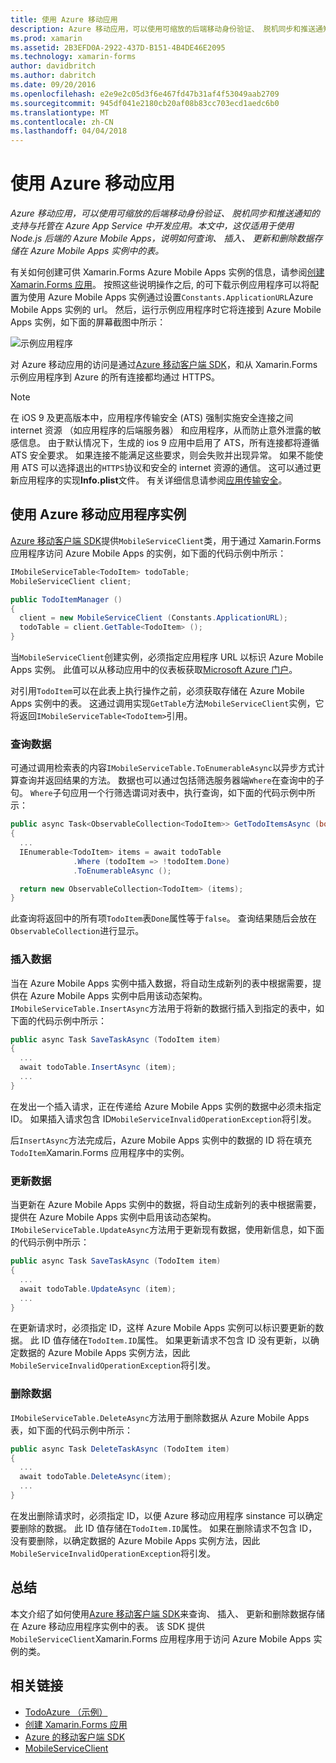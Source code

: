 ```yaml
---
title: 使用 Azure 移动应用
description: Azure 移动应用，可以使用可缩放的后端移动身份验证、 脱机同步和推送通知的支持与托管在 Azure App Service 中开发应用。 本文中，这仅适用于使用 Node.js 后端的 Azure Mobile Apps，说明如何查询、 插入、 更新和删除数据存储在 Azure Mobile Apps 实例中的表。
ms.prod: xamarin
ms.assetid: 2B3EFD0A-2922-437D-B151-4B4DE46E2095
ms.technology: xamarin-forms
author: davidbritch
ms.author: dabritch
ms.date: 09/20/2016
ms.openlocfilehash: e2e9e2c05d3f6e467fd47b31af4f53049aab2709
ms.sourcegitcommit: 945df041e2180cb20af08b83cc703ecd1aedc6b0
ms.translationtype: MT
ms.contentlocale: zh-CN
ms.lasthandoff: 04/04/2018
---
```

# <a name="consuming-an-azure-mobile-app"></a>使用 Azure 移动应用

_Azure 移动应用，可以使用可缩放的后端移动身份验证、 脱机同步和推送通知的支持与托管在 Azure App Service 中开发应用。本文中，这仅适用于使用 Node.js 后端的 Azure Mobile Apps，说明如何查询、 插入、 更新和删除数据存储在 Azure Mobile Apps 实例中的表。_

有关如何创建可供 Xamarin.Forms Azure Mobile Apps 实例的信息，请参阅[创建 Xamarin.Forms 应用](https://azure.microsoft.com/documentation/articles/app-service-mobile-xamarin-forms-get-started/)。 按照这些说明操作之后, 的可下载示例应用程序可以将配置为使用 Azure Mobile Apps 实例通过设置`Constants.ApplicationURL`Azure Mobile Apps 实例的 url。 然后，运行示例应用程序时它将连接到 Azure Mobile Apps 实例，如下面的屏幕截图中所示：

![](azure-images/portal.png "示例应用程序")

对 Azure 移动应用的访问是通过[Azure 移动客户端 SDK](https://www.nuget.org/packages/Microsoft.Azure.Mobile.Client/)，和从 Xamarin.Forms 示例应用程序到 Azure 的所有连接都均通过 HTTPS。

> [!NOTE]
> 在 iOS 9 及更高版本中，应用程序传输安全 (ATS) 强制实施安全连接之间 internet 资源 （如应用程序的后端服务器） 和应用程序，从而防止意外泄露的敏感信息。 由于默认情况下，生成的 ios 9 应用中启用了 ATS，所有连接都将遵循 ATS 安全要求。 如果连接不能满足这些要求，则会失败并出现异常。
> 如果不能使用 ATS 可以选择退出的`HTTPS`协议和安全的 internet 资源的通信。 这可以通过更新应用程序的实现**Info.plist**文件。 有关详细信息请参阅[应用传输安全](~/ios/app-fundamentals/ats.md)。

## <a name="consuming-an-azure-mobile-app-instance"></a>使用 Azure 移动应用程序实例

[Azure 移动客户端 SDK](https://www.nuget.org/packages/Microsoft.Azure.Mobile.Client/)提供`MobileServiceClient`类，用于通过 Xamarin.Forms 应用程序访问 Azure Mobile Apps 的实例，如下面的代码示例中所示：

```csharp
IMobileServiceTable<TodoItem> todoTable;
MobileServiceClient client;

public TodoItemManager ()
{
  client = new MobileServiceClient (Constants.ApplicationURL);
  todoTable = client.GetTable<TodoItem> ();
}
```

当`MobileServiceClient`创建实例，必须指定应用程序 URL 以标识 Azure Mobile Apps 实例。 此值可以从移动应用中的仪表板获取[Microsoft Azure 门户](https://portal.azure.com/)。

对引用`TodoItem`可以在此表上执行操作之前，必须获取存储在 Azure Mobile Apps 实例中的表。 这通过调用实现`GetTable`方法`MobileServiceClient`实例，它将返回`IMobileServiceTable<TodoItem>`引用。

### <a name="querying-data"></a>查询数据

可通过调用检索表的内容`IMobileServiceTable.ToEnumerableAsync`以异步方式计算查询并返回结果的方法。 数据也可以通过包括筛选服务器端`Where`在查询中的子句。 `Where`子句应用一个行筛选谓词对表中，执行查询，如下面的代码示例中所示：

```csharp
public async Task<ObservableCollection<TodoItem>> GetTodoItemsAsync (bool syncItems = false)
{
  ...
  IEnumerable<TodoItem> items = await todoTable
              .Where (todoItem => !todoItem.Done)
              .ToEnumerableAsync ();

  return new ObservableCollection<TodoItem> (items);
}
```

此查询将返回中的所有项`TodoItem`表`Done`属性等于`false`。 查询结果随后会放在`ObservableCollection`进行显示。

### <a name="inserting-data"></a>插入数据

当在 Azure Mobile Apps 实例中插入数据，将自动生成新列的表中根据需要，提供在 Azure Mobile Apps 实例中启用该动态架构。 `IMobileServiceTable.InsertAsync`方法用于将新的数据行插入到指定的表中，如下面的代码示例中所示：

```csharp
public async Task SaveTaskAsync (TodoItem item)
{
  ...
  await todoTable.InsertAsync (item);
  ...
}
```

在发出一个插入请求，正在传递给 Azure Mobile Apps 实例的数据中必须未指定 ID。 如果插入请求包含 ID`MobileServiceInvalidOperationException`将引发。

后`InsertAsync`方法完成后，Azure Mobile Apps 实例中的数据的 ID 将在填充`TodoItem`Xamarin.Forms 应用程序中的实例。

### <a name="updating-data"></a>更新数据

当更新在 Azure Mobile Apps 实例中的数据，将自动生成新列的表中根据需要，提供在 Azure Mobile Apps 实例中启用该动态架构。 `IMobileServiceTable.UpdateAsync`方法用于更新现有数据，使用新信息，如下面的代码示例中所示：

```csharp
public async Task SaveTaskAsync (TodoItem item)
{
  ...
  await todoTable.UpdateAsync (item);
  ...
}
```

在更新请求时，必须指定 ID，这样 Azure Mobile Apps 实例可以标识要更新的数据。 此 ID 值存储在`TodoItem.ID`属性。 如果更新请求不包含 ID 没有更新，以确定数据的 Azure Mobile Apps 实例方法，因此`MobileServiceInvalidOperationException`将引发。

### <a name="deleting-data"></a>删除数据

`IMobileServiceTable.DeleteAsync`方法用于删除数据从 Azure Mobile Apps 表，如下面的代码示例中所示：

```csharp
public async Task DeleteTaskAsync (TodoItem item)
{
  ...
  await todoTable.DeleteAsync(item);
  ...
}
```

在发出删除请求时，必须指定 ID，以便 Azure 移动应用程序 sinstance 可以确定要删除的数据。 此 ID 值存储在`TodoItem.ID`属性。 如果在删除请求不包含 ID，没有要删除，以确定数据的 Azure Mobile Apps 实例方法，因此`MobileServiceInvalidOperationException`将引发。

## <a name="summary"></a>总结

本文介绍了如何使用[Azure 移动客户端 SDK](https://www.nuget.org/packages/Microsoft.Azure.Mobile.Client/)来查询、 插入、 更新和删除数据存储在 Azure 移动应用程序实例中的表。 该 SDK 提供`MobileServiceClient`Xamarin.Forms 应用程序用于访问 Azure Mobile Apps 实例的类。


## <a name="related-links"></a>相关链接

- [TodoAzure （示例）](https://developer.xamarin.com/samples/xamarin-forms/WebServices/TodoAzure/)
- [创建 Xamarin.Forms 应用](https://azure.microsoft.com/documentation/articles/app-service-mobile-xamarin-forms-get-started/)
- [Azure 的移动客户端 SDK](https://www.nuget.org/packages/Microsoft.Azure.Mobile.Client/)
- [MobileServiceClient](https://msdn.microsoft.com/library/azure/microsoft.windowsazure.mobileservices.mobileserviceclient(v=azure.10).aspx)
